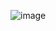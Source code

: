 ![image](https://github.com/friendlyantz/puzzles-and-challanges/assets/70934030/75d3b29b-2db6-46c5-a380-21f6fa21b01f)
